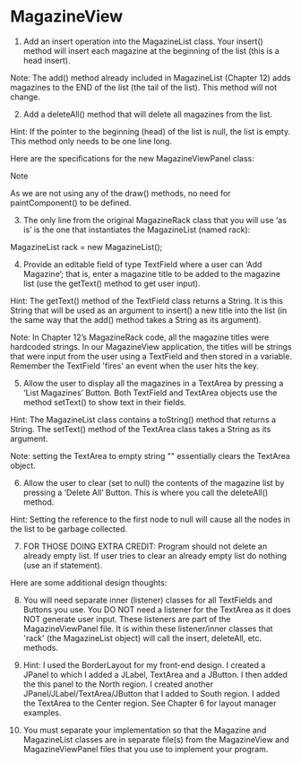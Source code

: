 # MagazineView

1) Add an insert operation into the MagazineList class. Your insert() method will insert each magazine at the beginning of the list (this is a head insert).

Note: The add() method already included in MagazineList (Chapter 12) adds magazines to the END of the list (the tail of the list). This method will not change.

2) Add a deleteAll() method that will delete all magazines from the list.

Hint: If the pointer to the beginning (head) of the list is null, the list is empty. This method only needs to be one line long.

Here are the specifications for the new MagazineViewPanel class: 


Note

As we are not using any of the draw() methods, no need for paintComponent() to be defined.

3) The only line from the original MagazineRack class that you will use ‘as is’ is the one that instantiates the MagazineList (named rack):

MagazineList rack = new MagazineList();

4) Provide an editable field of type TextField where a user can ‘Add Magazine’; that is, enter a magazine title to be added to the magazine list (use the getText() method to get user input).

Hint: The getText() method of the TextField class returns a String. It is this String that will be used as an argument to insert() a new title into the list (in the same way that the add() method takes a String as its argument).

Note: In Chapter 12’s MagazineRack code, all the magazine titles were hardcoded strings. In our MagazineView application, the titles will be strings that were input from the user using a TextField and then stored in a variable. Remember the TextField 'fires' an event when the user hits the <enter> key.

5) Allow the user to display all the magazines in a TextArea by pressing a ‘List Magazines’ Button. Both TextField and TextArea objects use the method setText() to show text in their fields.

Hint: The MagazineList class contains a toString() method that returns a String. The setText() method of the TextArea class takes a String as its argument. 

Note: setting the TextArea to empty string "" essentially clears the TextArea object.

6) Allow the user to clear (set to null) the contents of the magazine list by pressing a ‘Delete All’ Button. This is where you call the deleteAll() method. 

Hint: Setting the reference to the first node to null will cause all the nodes in the list to be garbage collected.

7) FOR THOSE DOING EXTRA CREDIT: Program should not delete an already empty list. If user tries to clear an already empty list do nothing (use an if statement).

Here are some additional design thoughts: 


8) You will need separate inner (listener) classes for all TextFields and Buttons you use. You DO NOT need a listener for the TextArea as it does NOT generate user input. These listeners are part of the MagazineViewPanel file. It is within these listener/inner classes that 'rack' (the MagazineList object) will call the insert, deleteAll, etc. methods.


9) Hint: I used the BorderLayout for my front-end design. I created a JPanel to which I added a JLabel, TextArea and a JButton. I then added the this panel to the North region. I created another JPanel/JLabel/TextArea/JButton that I added to South region. I added the TextArea to the Center region. See Chapter 6 for layout manager examples. 


10) You must separate your implementation so that the Magazine and MagazineList classes are in separate file(s) from the MagazineView and MagazineViewPanel files that you use to implement your program.
